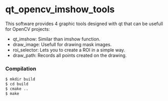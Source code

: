 # qt_opencv_imshow_tools
This software provides 4 graphic tools designed with qt that can be usefull for OpenCV projects:
* qt_imshow: Similar than imshow function.
* draw_image: Usefull for drawing mask images.
* roi_selector: Lets you to create a ROI in a simple way.
* draw_path: Records all points created on the drawing.

### Compilation
```sh
$ mkdir build
$ cd build
$ cmake ..
$ make
```
